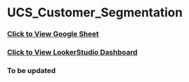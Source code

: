# UCS_Customer_Segmentation

### [Click to View Google Sheet](https://docs.google.com/spreadsheets/d/1iqVbZWVb9gq2BgSWAxNc-PFhQP7BMvP7NGLsM8wV4eg/edit)
### [Click to View LookerStudio Dashboard](https://lookerstudio.google.com/reporting/f790a6ee-2075-420d-8db6-06e252b4332b/page/xnziD)

### To be updated

